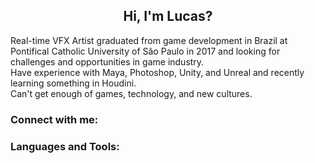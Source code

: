 <h2 align="center">
  Hi, I'm Lucas?
</h1>

<p>Real-time VFX Artist graduated from game development in Brazil at Pontifical Catholic University of São Paulo in 2017 and looking for challenges and opportunities in game industry.<br> Have experience with Maya, Photoshop, Unity, and Unreal and recently learning something in Houdini.<br> Can't get enough of games, technology, and new cultures.
</p>

### Connect with me:

### Languages and Tools:
